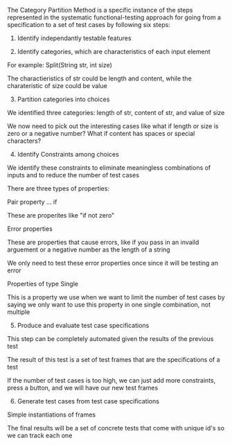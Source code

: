 The Category Partition Method is a specific instance of the steps represented in the systematic functional-testing approach for going from a specification to a set of test cases by following six steps:


1. Identify independantly testable features



2. Identify categories, which are characteristics of each input element

For example: Split(String str, int size)

The charactieristics of str could be length and content, while the charateristic of size could be value



3. Partition categories into choices

We identified three categories: length of str, content of str, and value of size

We now need to pick out the interesting cases like what if length or size is zero or a negative number? What if content has spaces or special characters?



4. Identify Constraints among choices

We identify these constraints to eliminate meaningless combinations of inputs and to reduce the number of test cases

There are three types of properties:


Pair property ... if

These are properites like "if not zero"


Error properties

These are properties that cause errors, like if you pass in an invaild arguement or a negative number as the length of a string

We only need to test these error properties once since it will be testing an error


Properties of type Single

This is a property we use when we want to limit the number of test cases by saying we only want to use this property in one single combination, not multiple



5. Produce and evaluate test case specifications

This step can be completely automated given the results of the previous test

The result of this test is a set of test frames that are the specifications of a test

If the number of test cases is too high, we can just add more constraints, press a button, and we will have our new test frames



6. Generate test cases from test case specifications

Simple instantiations of frames

The final results will be a set of concrete tests that come with unique id's so we can track each one